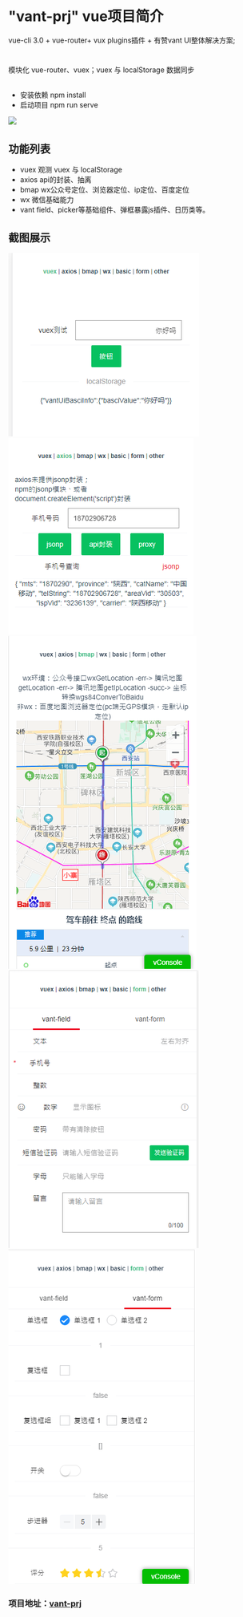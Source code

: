 # "vant-prj" vue项目简介
vue-cli 3.0 + vue-router+ vux plugins插件 + 有赞vant UI整体解决方案;
#
模块化 vue-router、vuex；vuex 与 localStorage 数据同步
##
- 安装依赖 npm install
- 启动项目 npm run serve
<img src="img/logo.jpg">

## 功能列表

- vuex  观测 vuex 与 localStorage 
- axios api的封装、抽离 
- bmap  wx公众号定位、浏览器定位、ip定位、百度定位
- wx 微信基础能力
- vant field、picker等基础组件、弹框暴露js插件、日历类等。

## 截图展示
![](public/pages/1.png)
![](public/pages/2.png)
![](public/pages/3.png)
![](public/pages/4.png)
![](public/pages/5.png)


### 项目地址：[vant-prj](https://github.com/tcheng8866/vant-prj)
